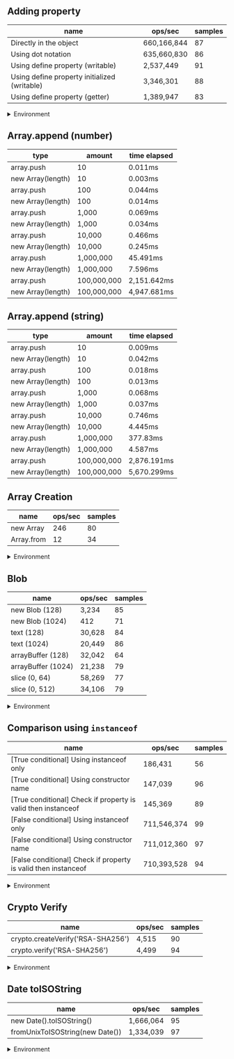## Adding property

|name|ops/sec|samples|
|-|-|-|
|Directly in the object|660,166,844|87|
|Using dot notation|635,660,830|86|
|Using define property (writable)|2,537,449|91|
|Using define property initialized (writable)|3,346,301|88|
|Using define property (getter)|1,389,947|83|


<details>
<summary>Environment</summary>

* __Machine:__ linux x64 | 2 vCPUs | 6.8GB Mem
* __Run:__ Sat Oct 14 2023 01:29:21 GMT+0000 (Coordinated Universal Time)
</details>

<!--
{"environment":{"platform":"linux","arch":"x64","cpus":2,"totalMemory":6.759757995605469},"benchmarks":[{"name":"Directly in the object","hz":660166843.8399377,"cycles":8,"stats":{"deviation":7.336904156047068e-11,"mean":1.5147685911994353e-9,"moe":1.5417334348699085e-11,"rme":1.0178012957405735,"sem":7.865986912601574e-12,"variance":5.383016259502074e-21}},{"name":"Using dot notation","hz":635660830.2048651,"cycles":6,"stats":{"deviation":9.766837172523297e-11,"mean":1.5731659911744337e-9,"moe":2.0642428699696482e-11,"rme":1.3121583364693798,"sem":1.0531851377396164e-11,"variance":9.539110835458288e-21}},{"name":"Using define property (writable)","hz":2537448.8167411312,"cycles":5,"stats":{"deviation":2.9376520371421074e-8,"mean":3.940966191721294e-7,"moe":6.035812328758596e-9,"rme":1.531556485168003,"sem":3.0794960861013246e-9,"variance":8.629799491325174e-16}},{"name":"Using define property initialized (writable)","hz":3346300.9773303135,"cycles":6,"stats":{"deviation":1.236880943678366e-8,"mean":2.988374347599188e-7,"moe":2.5842982517405445e-9,"rme":0.8647839765512404,"sem":1.3185195161941553e-9,"variance":1.5298744688346853e-16}},{"name":"Using define property (getter)","hz":1389947.2769589713,"cycles":4,"stats":{"deviation":6.097119456482759e-8,"mean":7.194517494130234e-7,"moe":1.3117217782107631e-8,"rme":1.82322411375183,"sem":6.69245805209573e-9,"variance":3.7174865666620615e-15}}]}-->

## Array.append (number)

|type|amount|time elapsed|
|-|-|-|
array.push|10|0.011ms
new Array(length)|10|0.003ms
array.push|100|0.044ms
new Array(length)|100|0.014ms
array.push|1,000|0.069ms
new Array(length)|1,000|0.034ms
array.push|10,000|0.466ms
new Array(length)|10,000|0.245ms
array.push|1,000,000|45.491ms
new Array(length)|1,000,000|7.596ms
array.push|100,000,000|2,151.642ms
new Array(length)|100,000,000|4,947.681ms
## Array.append (string)

|type|amount|time elapsed|
|-|-|-|
array.push|10|0.009ms
new Array(length)|10|0.042ms
array.push|100|0.018ms
new Array(length)|100|0.013ms
array.push|1,000|0.068ms
new Array(length)|1,000|0.037ms
array.push|10,000|0.746ms
new Array(length)|10,000|4.445ms
array.push|1,000,000|377.83ms
new Array(length)|1,000,000|4.587ms
array.push|100,000,000|2,876.191ms
new Array(length)|100,000,000|5,670.299ms

## Array Creation

|name|ops/sec|samples|
|-|-|-|
|new Array|246|80|
|Array.from|12|34|


<details>
<summary>Environment</summary>

* __Machine:__ linux x64 | 2 vCPUs | 6.8GB Mem
* __Run:__ Sat Oct 14 2023 01:32:19 GMT+0000 (Coordinated Universal Time)
</details>

<!--
{"environment":{"platform":"linux","arch":"x64","cpus":2,"totalMemory":6.759757995605469},"benchmarks":[{"name":"new Array","hz":245.9124393738427,"cycles":3,"stats":{"deviation":0.0004803697556465623,"mean":0.004066488066021634,"moe":0.00010526566394014633,"rme":2.5886136201828536,"sem":0.00005370697139803384,"variance":2.3075510213993797e-7}},{"name":"Array.from","hz":11.852383189800479,"cycles":1,"stats":{"deviation":0.0038323257399697237,"mean":0.0843712175,"moe":0.0012881873467316507,"rme":1.5268090053715897,"sem":0.0006572384422100259,"variance":0.00001468672057723449}}]}-->

## Blob

|name|ops/sec|samples|
|-|-|-|
|new Blob (128)|3,234|85|
|new Blob (1024)|412|71|
|text (128)|30,628|84|
|text (1024)|20,449|86|
|arrayBuffer (128)|32,042|64|
|arrayBuffer (1024)|21,238|79|
|slice (0, 64)|58,269|77|
|slice (0, 512)|34,106|79|


<details>
<summary>Environment</summary>

* __Machine:__ linux x64 | 2 vCPUs | 6.8GB Mem
* __Run:__ Sat Oct 14 2023 01:34:19 GMT+0000 (Coordinated Universal Time)
</details>

<!--
{"environment":{"platform":"linux","arch":"x64","cpus":2,"totalMemory":6.759757995605469},"benchmarks":[{"name":"new Blob (128)","hz":3234.219257260789,"cycles":3,"stats":{"deviation":0.000027354775063951942,"mean":0.00030919363235965225,"moe":0.000005815402200586465,"rme":1.8808285785853516,"sem":0.0000029670419390747273,"variance":7.48283718799407e-10}},{"name":"new Blob (1024)","hz":412.46823434187644,"cycles":2,"stats":{"deviation":0.00036303756383781994,"mean":0.002424429123846528,"moe":0.00008444587911162854,"rme":3.4831242654620973,"sem":0.00004308463219981048,"variance":1.3179627275729918e-7}},{"name":"text (128)","hz":30627.609565946004,"cycles":4,"stats":{"deviation":0.0000019351977194077015,"mean":0.000032650279083871844,"moe":4.1384886824827953e-7,"rme":1.2675201556016933,"sem":2.111473817593263e-7,"variance":3.744990213200769e-12}},{"name":"text (1024)","hz":20449.178926076707,"cycles":3,"stats":{"deviation":0.00000580909428751391,"mean":0.00004890171892059706,"moe":0.0000012277650637728391,"rme":2.5106787468276766,"sem":6.264107468228771e-7,"variance":3.3745576441226745e-11}},{"name":"arrayBuffer (128)","hz":32042.072587258903,"cycles":4,"stats":{"deviation":0.0000016616413247973552,"mean":0.000031208967437319785,"moe":4.07102124575352e-7,"rme":1.3044395826070745,"sem":2.077051655996694e-7,"variance":2.7610518922743097e-12}},{"name":"arrayBuffer (1024)","hz":21237.649555655036,"cycles":4,"stats":{"deviation":0.000004693653750724436,"mean":0.00004708618989965986,"moe":0.0000010350315170309185,"rme":2.1981636637760644,"sem":5.280773046076115e-7,"variance":2.203038553168956e-11}},{"name":"slice (0, 64)","hz":58268.5888992351,"cycles":3,"stats":{"deviation":0.000004387213331200711,"mean":0.000017161905220140437,"moe":9.799399461390813e-7,"rme":5.709971786751672,"sem":4.999693602750414e-7,"variance":1.9247640813465237e-11}},{"name":"slice (0, 512)","hz":34106.32133996915,"cycles":4,"stats":{"deviation":0.000012751088416427317,"mean":0.000029320077941918094,"moe":0.0000028118346789882284,"rme":9.590133711644153,"sem":0.000001434609530096035,"variance":1.625902558035469e-10}}]}-->

## Comparison using `instanceof`

|name|ops/sec|samples|
|-|-|-|
|[True conditional] Using instanceof only|186,431|56|
|[True conditional] Using constructor name|147,039|96|
|[True conditional] Check if property is valid then instanceof |145,369|89|
|[False conditional] Using instanceof only|711,546,374|99|
|[False conditional] Using constructor name|711,012,360|97|
|[False conditional] Check if property is valid then instanceof |710,393,528|94|


<details>
<summary>Environment</summary>

* __Machine:__ linux x64 | 2 vCPUs | 6.8GB Mem
* __Run:__ Sat Oct 14 2023 01:38:44 GMT+0000 (Coordinated Universal Time)
</details>

<!--
{"environment":{"platform":"linux","arch":"x64","cpus":2,"totalMemory":6.759757995605469},"benchmarks":[{"name":"[True conditional] Using instanceof only","hz":186431.22694752403,"cycles":4,"stats":{"deviation":0.000001067643555158578,"mean":0.00000536390826994598,"moe":2.79632947622048e-7,"rme":5.213231352013113,"sem":1.4266987123573877e-7,"variance":1.1398627608716476e-12}},{"name":"[True conditional] Using constructor name","hz":147039.09863156595,"cycles":3,"stats":{"deviation":2.1990088769223852e-7,"mean":0.000006800912201629361,"moe":4.3989339121202735e-8,"rme":0.6468152773779932,"sem":2.244354036796058e-8,"variance":4.83564004078345e-14}},{"name":"[True conditional] Check if property is valid then instanceof ","hz":145368.9392529347,"cycles":3,"stats":{"deviation":4.0337741856876267e-7,"mean":0.000006879048613404613,"moe":8.380552487096401e-8,"rme":1.2182720254027477,"sem":4.275792085253266e-8,"variance":1.6271334181119876e-13}},{"name":"[False conditional] Using instanceof only","hz":711546373.8386632,"cycles":11,"stats":{"deviation":1.2003984263860308e-11,"mean":1.4053897774858748e-9,"moe":2.3646337913154004e-12,"rme":0.16825465996668434,"sem":1.2064458118956125e-12,"variance":1.4409563820700589e-22}},{"name":"[False conditional] Using constructor name","hz":711012359.7508119,"cycles":10,"stats":{"deviation":1.154460985267358e-11,"mean":1.40644531179524e-9,"moe":2.2974679670076795e-12,"rme":0.16335281206740307,"sem":1.1721775341875915e-12,"variance":1.3327801665044792e-22}},{"name":"[False conditional] Check if property is valid then instanceof ","hz":710393527.8499533,"cycles":6,"stats":{"deviation":3.159099495604374e-11,"mean":1.4076704823403407e-9,"moe":6.386390184071106e-12,"rme":0.45368502530885857,"sem":3.258362338811789e-12,"variance":9.97990962312781e-22}}]}-->

## Crypto Verify

|name|ops/sec|samples|
|-|-|-|
|crypto.createVerify('RSA-SHA256')|4,515|90|
|crypto.verify('RSA-SHA256')|4,499|94|


<details>
<summary>Environment</summary>

* __Machine:__ linux x64 | 2 vCPUs | 6.8GB Mem
* __Run:__ Sat Oct 14 2023 01:40:17 GMT+0000 (Coordinated Universal Time)
</details>

<!--
{"environment":{"platform":"linux","arch":"x64","cpus":2,"totalMemory":6.759757995605469},"benchmarks":[{"name":"crypto.createVerify('RSA-SHA256')","hz":4515.0193977735435,"cycles":4,"stats":{"deviation":0.0000042815054893696955,"mean":0.00022148299085782938,"moe":8.845681985135754e-7,"rme":0.39938425749423906,"sem":4.513103053640691e-7,"variance":1.8331289255502838e-11}},{"name":"crypto.verify('RSA-SHA256')","hz":4499.40281607116,"cycles":3,"stats":{"deviation":0.000008100742834345195,"mean":0.0002222517167007491,"moe":0.0000016376345408851729,"rme":0.7368377464954147,"sem":8.355278269822311e-7,"variance":6.562203446819503e-11}}]}-->

## Date toISOString

|name|ops/sec|samples|
|-|-|-|
|new Date().toISOString()|1,666,064|95|
|fromUnixToISOString(new Date())|1,334,039|97|


<details>
<summary>Environment</summary>

* __Machine:__ linux x64 | 2 vCPUs | 6.8GB Mem
* __Run:__ Sat Oct 14 2023 01:42:02 GMT+0000 (Coordinated Universal Time)
</details>

<!--
{"environment":{"platform":"linux","arch":"x64","cpus":2,"totalMemory":6.759754180908203},"benchmarks":[{"name":"new Date().toISOString()","hz":1666063.9439747168,"cycles":6,"stats":{"deviation":1.060312258120572e-8,"mean":6.002170586648116e-7,"moe":2.1322005496331767e-9,"rme":0.35523824570669094,"sem":1.0878574232822331e-9,"variance":1.1242620847207464e-16}},{"name":"fromUnixToISOString(new Date())","hz":1334039.489862225,"cycles":7,"stats":{"deviation":1.3324418663183106e-8,"mean":7.496029972120814e-7,"moe":2.6516638888903667e-9,"rme":0.3537424341621388,"sem":1.352889739229779e-9,"variance":1.7754013271178226e-16}}]}-->
